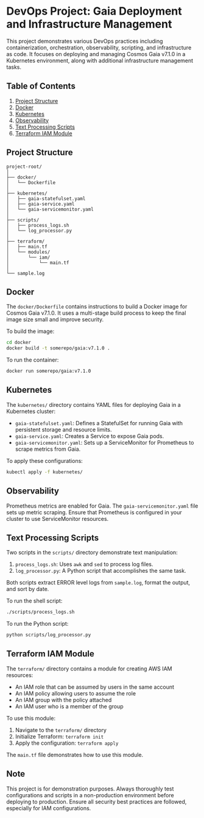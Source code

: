 # DevOps Project: Gaia Deployment and Infrastructure Management

This project demonstrates various DevOps practices including containerization, orchestration, observability, scripting, and infrastructure as code. It focuses on deploying and managing Cosmos Gaia v7.1.0 in a Kubernetes environment, along with additional infrastructure management tasks.

## Table of Contents

1. [Project Structure](#project-structure)
2. [Docker](#docker)
3. [Kubernetes](#kubernetes)
4. [Observability](#observability)
5. [Text Processing Scripts](#text-processing-scripts)
6. [Terraform IAM Module](#terraform-iam-module)

## Project Structure

```
project-root/
│
├── docker/
│   └── Dockerfile
│
├── kubernetes/
│   ├── gaia-statefulset.yaml
│   ├── gaia-service.yaml
│   └── gaia-servicemonitor.yaml
│
├── scripts/
│   ├── process_logs.sh
│   └── log_processor.py
│
├── terraform/
│   ├── main.tf
│   └── modules/
│       └── iam/
│           └── main.tf
│
└── sample.log
```

## Docker

The `docker/Dockerfile` contains instructions to build a Docker image for Cosmos Gaia v7.1.0. It uses a multi-stage build process to keep the final image size small and improve security.

To build the image:

```bash
cd docker
docker build -t somerepo/gaia:v7.1.0 .
```

To run the container:

```bash
docker run somerepo/gaia:v7.1.0
```

## Kubernetes

The `kubernetes/` directory contains YAML files for deploying Gaia in a Kubernetes cluster:

- `gaia-statefulset.yaml`: Defines a StatefulSet for running Gaia with persistent storage and resource limits.
- `gaia-service.yaml`: Creates a Service to expose Gaia pods.
- `gaia-servicemonitor.yaml`: Sets up a ServiceMonitor for Prometheus to scrape metrics from Gaia.

To apply these configurations:

```bash
kubectl apply -f kubernetes/
```

## Observability

Prometheus metrics are enabled for Gaia. The `gaia-servicemonitor.yaml` file sets up metric scraping. Ensure that Prometheus is configured in your cluster to use ServiceMonitor resources.

## Text Processing Scripts

Two scripts in the `scripts/` directory demonstrate text manipulation:

1. `process_logs.sh`: Uses `awk` and `sed` to process log files.
2. `log_processor.py`: A Python script that accomplishes the same task.

Both scripts extract ERROR level logs from `sample.log`, format the output, and sort by date.

To run the shell script:

```bash
./scripts/process_logs.sh
```

To run the Python script:

```bash
python scripts/log_processor.py
```

## Terraform IAM Module

The `terraform/` directory contains a module for creating AWS IAM resources:

- An IAM role that can be assumed by users in the same account
- An IAM policy allowing users to assume the role
- An IAM group with the policy attached
- An IAM user who is a member of the group

To use this module:

1. Navigate to the `terraform/` directory
2. Initialize Terraform: `terraform init`
3. Apply the configuration: `terraform apply`

The `main.tf` file demonstrates how to use this module.

## Note

This project is for demonstration purposes. Always thoroughly test configurations and scripts in a non-production environment before deploying to production. Ensure all security best practices are followed, especially for IAM configurations.